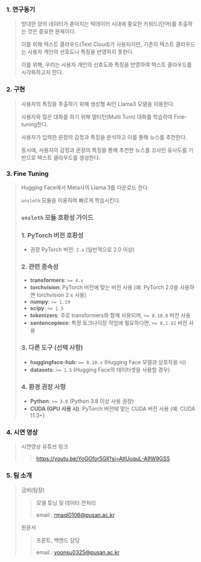 ### 1. 연구동기
> 방대한 양의 데이터가 쏟아지는 빅데이터 시대에 중요한 키워드(단어)를 추출하는 것은 중요한 문제이다.
> 
> 이를 위해 텍스트 클라우드(Text Cloud)가 사용되지만, 기존의 텍스트 클라우드는 사용자 개인의 선호도나 특징을 반영하지 못한다.
> 
> 이를 위해, 우리는 사용자 개인의 선호도와 특징을 반영하여 텍스트 클라우드를 시각화하고자 한다.


### 2. 구현
> 사용자의 특징을 추출하기 위해 생성형 AI인 Llama3 모델을 이용한다.
> 
> 사용자와 많은 대화를 하기 위해 멀티턴(Multi Turn) 대화를 학습하여 Fine-tuning한다.
> 
> 사용자가 입력한 문장의 감정과 특징을 분석하고 이를 통해 뉴스를 추천한다.
> 
> 동시에, 사용자의 감정과 문장의 특징을 통해 추천한 뉴스를 코사인 유사도를 기반으로 텍스트 클라우드를 생성한다.

### 3. Fine Tuning
> Hugging Face에서 Meta사의 Llama 3를 다운로드 한다.
>
> `unsloth` 모듈을 이용하여 빠르게 학습시킨다.
>
> ### `unsloth` 모듈 호환성 가이드
> 
> ### 1. **PyTorch 버전 호환성**
>    - 권장 PyTorch 버전: `2.x` (일반적으로 2.0 이상)
> 
> ### 2. **관련 종속성**
> 
>    - **transformers**: `>= 4.x`
>    - **torchvision**: PyTorch 버전에 맞는 버전 사용 (예: PyTorch 2.0을 사용하면 torchvision 2.x 사용)
>    - **numpy**: `>= 1.19`
>    - **scipy**: `>= 1.5`
>    - **tokenizers**: 주로 transformers와 함께 사용되며, `>= 0.10.0` 버전 사용
>    - **sentencepiece**: 특정 토크나이징 작업에 필요하다면, `>= 0.1.91` 버전 사용
>    
> ### 3. **다른 도구 (선택 사항)**
>    - **huggingface-hub**: `>= 0.10.x` (Hugging Face 모델과 상호작용 시)
>    - **datasets**: `>= 1.5` (Hugging Face의 데이터셋을 사용할 경우)
> 
> ### 4. **환경 권장 사항**
>    - **Python**: `>= 3.8` (Python 3.8 이상 사용 권장)
>    - **CUDA (GPU 사용 시)**: PyTorch 버전에 맞는 CUDA 버전 사용 (예: CUDA 11.3+)

### 4. 시연 영상
> 시연영상 유튜브 링크
> > https://youtu.be/YoGGfor5GlI?si=AtlUuquL-A9W9GSS

### 5. 팀 소개
> 금비(팀장)
> > 모델 튜닝 및 데이터 전처리
> > 
> > email : rmaql0106@pusan.ac.kr
>
> 원윤서
> > 프론트, 백엔드 담당
> > 
> > email : yoonsu0325@pusan.ac.kr
